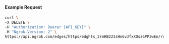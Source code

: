 <!-- Code generated for API Clients. DO NOT EDIT. -->
#### Example Request
```bash
curl \
-X DELETE \
-H "Authorization: Bearer {API_KEY}" \
-H "Ngrok-Version: 2" \
https://api.ngrok.com/edges/https/edghts_2rmHB223sHn6vJfxXOsz6PP3wEn/routes/edghtsrt_2rmHAwSgXCIN9hqrFBDIbnvAV6z/websocket_tcp_converter

